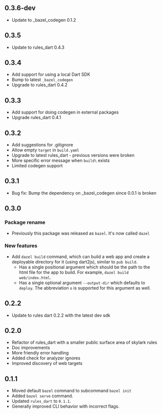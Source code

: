 ## 0.3.6-dev

* Update to \_bazel_codegen 0.1.2

## 0.3.5

* Update to rules_dart 0.4.3

## 0.3.4

* Add support for using a local Dart SDK
* Bump to latest `_bazel_codegen`
* Upgrade to rules_dart 0.4.2

## 0.3.3

* Add support for doing codegen in external packages
* Upgrade rules_dart 0.4.1

## 0.3.2

* Add suggestions for .gitignore
* Allow empty `target` in `build.yaml`
* Upgrade to latest rules_dart - previous versions were broken
* More specific error message when `build\` exists
* Limited codegen support

## 0.3.1

* Bug fix: Bump the dependency on _bazel_codegen since 0.0.1 is broken

## 0.3.0

### Package rename

* Previously this package was released as `bazel`. It's now called `dazel`

### New features
* Add `dazel build` command, which can build a web app and create a deployable
  directory for it (using dart2js), similar to `pub build`.
    * Has a single positional argument which should be the path to the html file
      for the app to build. For example, `dazel build web/index.html`.
    * Has a single optional argument `--output-dir` which defaults to `deploy`.
      The abbreviation `o` is supported for this argument as well.

## 0.2.2

* Update to rules dart 0.2.2 with the latest dev sdk

## 0.2.0

* Refactor of rules_dart with a smaller public surface area of skylark rules
* Doc improvements
* More friendly error handling
* Added check for analyzer ignores
* Improved discovery of web targets

## 0.1.1

* Moved default `bazel` command to subcommand `bazel init`
* Added `bazel serve` command.
* Updated `rules_dart` to `0.1.1`.
* Generally improved CLI behavior with incorrect flags.
